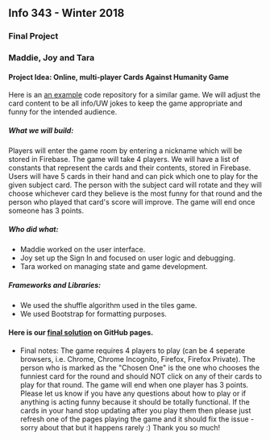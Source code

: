## Info 343 - Winter 2018
### Final Project
### Maddie, Joy and Tara

#### Project Idea: Online, multi-player Cards Against Humanity Game

Here is an [an example](https://github.com/jlxp/PretendYoureXyzzy) code repository for a similar game.
We will adjust the card content to be all info/UW jokes to keep the game appropriate and funny for the intended audience.

##### What we will build:
Players will enter the game room by entering a nickname which will be stored in Firebase. The game will take 4 players. We will have a list of constants that represent the cards and their contents, stored in Firebase. Users will have 5 cards in their hand and can pick which one to play for the given subject card. The person with the subject card will rotate and they will choose whichever card they believe is the most funny for that round and the person who played that card's score will improve. The game will end once someone has 3 points.

##### Who did what:
* Maddie worked on the user interface.
* Joy set up the Sign In and focused on user logic and debugging.
* Tara worked on managing state and game development.

##### Frameworks and Libraries:
* We used the shuffle algorithm used in the tiles game.
* We used Bootstrap for formatting purposes.

#### Here is our [final solution](https://info343b-w18.github.io/info343-finalproject/game/#/) on GitHub pages.

* Final notes: The game requires 4 players to play (can be 4 seperate browsers, i.e. Chrome, Chrome Incognito, Firefox, Firefox Private). The person who is marked as the "Chosen One" is the one who chooses the funniest card for the round and should NOT click on any of their cards to play for that round. The game will end when one player has 3 points. Please let us know if you have any questions about how to play or if anything is acting funny because it should be totally functional. If the cards in your hand stop updating after you play them then please just refresh one of the pages playing the game and it should fix the issue - sorry about that but it happens rarely :) Thank you so much!